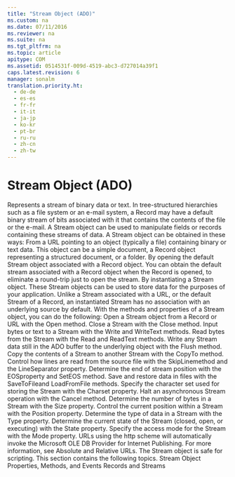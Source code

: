 ```yaml
---
title: "Stream Object (ADO)"
ms.custom: na
ms.date: 07/11/2016
ms.reviewer: na
ms.suite: na
ms.tgt_pltfrm: na
ms.topic: article
apitype: COM
ms.assetid: 0514531f-009d-4519-abc3-d727014a39f1
caps.latest.revision: 6
manager: sonalm
translation.priority.ht: 
  - de-de
  - es-es
  - fr-fr
  - it-it
  - ja-jp
  - ko-kr
  - pt-br
  - ru-ru
  - zh-cn
  - zh-tw
---
```

# Stream Object (ADO)
<?xml version="1.0" encoding="utf-8"?>
<developerReferenceWithoutSyntaxDocument xmlns="http://ddue.schemas.microsoft.com/authoring/2003/5" xmlns:xlink="http://www.w3.org/1999/xlink" xmlns:xsi="http://www.w3.org/2001/XMLSchema-instance" xsi:schemaLocation="http://ddue.schemas.microsoft.com/authoring/2003/5 http://dduestorage.blob.core.windows.net/ddueschema/developer.xsd">
  <introduction>
    <para>Represents a stream of binary data or text.</para>
    <para>In tree-structured hierarchies such as a file system or an e-mail system, a <legacyLink xlink:href="db83ed2c-a8e3-460c-8682-64667e4d5d01">Record</legacyLink> may have a default binary stream of bits associated with it that contains the contents of the file or the e-mail. A <legacyBold>Stream</legacyBold> object can be used to manipulate fields or records containing these streams of data. A <legacyBold>Stream</legacyBold> object can be obtained in these ways:  </para>
    <list class="bullet">
      <listItem>
        <para>From a URL pointing to an object (typically a file) containing binary or text data. This object can be a simple document, a <legacyBold>Record</legacyBold> object representing a structured document, or a folder.</para>
      </listItem>
      <listItem>
        <para>By opening the default <legacyBold>Stream</legacyBold> object associated with a <legacyBold>Record</legacyBold> object. You can obtain the default stream associated with a <legacyBold>Record</legacyBold> object when the <legacyBold>Record</legacyBold> is opened, to eliminate a round-trip just to open the stream.</para>
      </listItem>
      <listItem>
        <para>By instantiating a <legacyBold>Stream</legacyBold> object. These <legacyBold>Stream</legacyBold> objects can be used to store data for the purposes of your application. Unlike a <legacyBold>Stream</legacyBold> associated with a URL, or the default <legacyBold>Stream</legacyBold> of a <legacyBold>Record</legacyBold>, an instantiated <legacyBold>Stream</legacyBold> has no association with an underlying source by default.</para>
      </listItem>
    </list>
    <para>With the methods and properties of a <legacyBold>Stream</legacyBold> object, you can do the following:  </para>
    <list class="bullet">
      <listItem>
        <para>Open a <legacyBold>Stream</legacyBold> object from a <legacyBold>Record</legacyBold> or URL with the <legacyLink xlink:href="d26f48fb-904e-4932-a245-3b4332ca1600">Open</legacyLink> method.</para>
      </listItem>
      <listItem>
        <para>Close a <legacyBold>Stream</legacyBold> with the <legacyLink xlink:href="3cdf27d1-a180-4cff-8e42-95dec5fb1b55">Close</legacyLink> method.</para>
      </listItem>
      <listItem>
        <para>Input bytes or text to a <legacyBold>Stream</legacyBold> with the <legacyLink xlink:href="02982e6a-ac5f-4af2-b82e-ce12534b84b2">Write</legacyLink> and <legacyLink xlink:href="7a669048-13f4-4574-a2b1-985e089729d5">WriteText</legacyLink> methods.</para>
      </listItem>
      <listItem>
        <para>Read bytes from the <legacyBold>Stream</legacyBold> with the <legacyLink xlink:href="838502de-80f1-4eeb-8838-dd3d9403e567">Read</legacyLink> and <legacyLink xlink:href="be5a409e-cf87-4859-9ea5-713401755a77">ReadText</legacyLink> methods.</para>
      </listItem>
      <listItem>
        <para>Write any <legacyBold>Stream</legacyBold> data still in the ADO buffer to the underlying object with the <legacyLink xlink:href="938522b4-f836-4c80-8d27-a598a000f0ee">Flush</legacyLink> method.</para>
      </listItem>
      <listItem>
        <para>Copy the contents of a <legacyBold>Stream</legacyBold> to another <legacyBold>Stream</legacyBold> with the <legacyLink xlink:href="b4aa5714-916b-48b8-8b09-cc2708379602">CopyTo</legacyLink> method.</para>
      </listItem>
      <listItem>
        <para>Control how lines are read from the source file with the <legacyLink xlink:href="0abc00fe-ee09-4c8e-b1f2-48ee9c5f3329">SkipLine</legacyLink>method and the <legacyLink xlink:href="0b20fbb8-6b83-48ec-b442-f96c8a4bafbb">LineSeparator</legacyLink> property.</para>
      </listItem>
      <listItem>
        <para>Determine the end of stream position with the <legacyLink xlink:href="57e08c5f-f3ed-4ecd-8c66-50b83b1031d1">EOS</legacyLink>property and <legacyLink xlink:href="707c18ca-6a56-4970-bbd6-ae1fb86a0b8a">SetEOS</legacyLink> method.</para>
      </listItem>
      <listItem>
        <para>Save and restore data in files with the <legacyLink xlink:href="8a8594f2-422b-4d2e-94f8-7fe337445900">SaveToFile</legacyLink>and <legacyLink xlink:href="b18d8d38-7354-4a94-b637-6ac035faa433">LoadFromFile</legacyLink> methods.</para>
      </listItem>
      <listItem>
        <para>Specify the character set used for storing the <legacyBold>Stream </legacyBold>with the <legacyLink xlink:href="e42507cb-9b46-4ce4-8191-2948eaf14ca2">Charset</legacyLink> property.</para>
      </listItem>
      <listItem>
        <para>Halt an asynchronous <legacyBold>Stream</legacyBold> operation with the <legacyLink xlink:href="e0db4e15-6787-41e2-8f13-9e9b524d620a">Cancel</legacyLink> method.</para>
      </listItem>
      <listItem>
        <para>Determine the number of bytes in a <legacyBold>Stream</legacyBold> with the <legacyLink xlink:href="a487c241-d953-4c31-ae7e-6358d5cf6733">Size</legacyLink> property.</para>
      </listItem>
      <listItem>
        <para>Control the current position within a <legacyBold>Stream</legacyBold> with the <legacyLink xlink:href="daa8319a-49aa-4c1c-9af6-0b01e9ab2f9d">Position</legacyLink> property.</para>
      </listItem>
      <listItem>
        <para>Determine the type of data in a <legacyBold>Stream</legacyBold> with the <legacyLink xlink:href="f6a17e8c-7a28-48d0-bded-76b9e0cf7639">Type</legacyLink> property.</para>
      </listItem>
      <listItem>
        <para>Determine the current state of the <legacyBold>Stream</legacyBold> (closed, open, or executing) with the <legacyLink xlink:href="0b993bac-2653-40b1-bcbb-5b57b6aae2bf">State</legacyLink> property.</para>
      </listItem>
      <listItem>
        <para>Specify the access mode for the <legacyBold>Stream</legacyBold> with the <legacyLink xlink:href="808661eb-0d7c-4e6d-8e40-9dc3bef3d77a">Mode</legacyLink> property.</para>
      </listItem>
    </list>
    <alert class="note">
      <para>URLs using the http scheme will automatically invoke the <legacyLink xlink:href="66a208d9-b580-4655-a41e-1d36e5b5bfca">Microsoft OLE DB Provider for Internet Publishing</legacyLink>. For more information, see <legacyLink xlink:href="6a34a7ef-50cc-4c3d-82f7-106b9a8f3caf">Absolute and Relative URLs</legacyLink>.</para>
    </alert>
    <para>The <legacyBold>Stream</legacyBold> object is safe for scripting.</para>
    <para>This section contains the following topics.  </para>
    <list class="bullet">
      <listItem>
        <para>
          <legacyLink xlink:href="9b0eed90-c38c-4aa6-9040-5827f8c46b94">Stream Object Properties, Methods, and Events</legacyLink>           </para>
      </listItem>
    </list>
  </introduction>
  <relatedTopics>
<link xlink:href="4d68868e-2611-4b5c-9a89-7caa5f753151">Records and Streams</link>
</relatedTopics>
</developerReferenceWithoutSyntaxDocument>